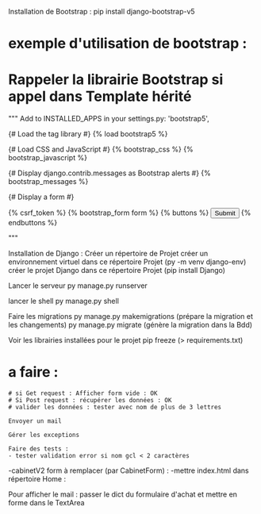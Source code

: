 Installation de Bootstrap :
pip install django-bootstrap-v5

# exemple d'utilisation de bootstrap :
# Rappeler la librairie Bootstrap si appel dans Template hérité 
"""
Add to INSTALLED_APPS in your settings.py: 'bootstrap5',

{# Load the tag library #}
{% load bootstrap5 %}

{# Load CSS and JavaScript #}
{% bootstrap_css %}
{% bootstrap_javascript %}

{# Display django.contrib.messages as Bootstrap alerts #}
{% bootstrap_messages %}

{# Display a form #}
<form action="/url/to/submit/" method="post" class="form">
  {% csrf_token %}
  {% bootstrap_form form %}
  {% buttons %}
    <button type="submit" class="btn btn-primary">
      Submit
    </button>
  {% endbuttons %}
</form>
"""

Installation de Django :
Créer un répertoire de Projet
créer un environnement virtuel dans ce répertoire Projet (py -m venv django-env)
créer le projet Django dans ce répertoire Projet (pip install Django)

Lancer le serveur
py manage.py runserver

lancer le shell
py manage.py shell

Faire les migrations
py manage.py makemigrations (prépare la migration et les changements)
py manage.py migrate (génère la migration dans la Bdd)

Voir les librairies installées pour le projet
pip freeze (> requirements.txt)

# a faire : 
    # si Get request : Afficher form vide : OK
    # Si Post request : récupérer les données : OK
    # valider les données : tester avec nom de plus de 3 lettres

    Envoyer un mail

    Gérer les exceptions

    Faire des tests :
    - tester validation error si nom gcl < 2 caractères

  -cabinetV2 form à remplacer (par CabinetForm) : 
-mettre index.html dans répertoire Home :

Pour afficher le mail :
 passer le dict du formulaire d'achat
 et mettre en forme dans le TextArea